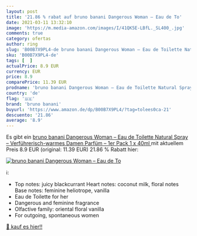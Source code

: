 ```yaml
---
layout: post
title: '21.86 % rabat auf bruno banani Dangerous Woman – Eau de To'
date: 2021-03-11 13:32:10
image: 'https://m.media-amazon.com/images/I/41QK5E-LBfL._SL400_.jpg'
comments: true
category: ofertas
author: ring
slug: 'B00B7X9PL4-de bruno banani Dangerous Woman – Eau de Toilette Natural...'
sku: 'B00B7X9PL4-de'
tags: [  ]
actualPrice: 8.9 EUR
currency: EUR
price: 8.9
comparePrice: 11.39 EUR
prodname: 'bruno banani Dangerous Woman – Eau de Toilette Natural Spray – Verführerisch-warmes Damen Parfüm – 1er Pack  1 x 40ml '
country: 'de'
flag: '🇩🇪'
brand: 'bruno banani'
buyurl: 'https://www.amazon.de/dp/B00B7X9PL4/?tag=tolees0ca-21'
descuento: '21.86'
average: '8.9'
---
```


Es gibt ein [bruno banani Dangerous Woman – Eau de Toilette Natural Spray – Verführerisch-warmes Damen Parfüm – 1er Pack  1 x 40ml ](https://www.amazon.de/dp/B00B7X9PL4/?tag=tolees0ca-21) mit aktuellem Preis 8.9 EUR (original: 11.39 EUR) 21.86 % Rabatt hier:

[![bruno banani Dangerous Woman – Eau de To](https://m.media-amazon.com/images/I/41QK5E-LBfL._SL400_.jpg)](https://www.amazon.de/dp/B00B7X9PL4/?tag=tolees0ca-21)

ℹ️:

- Top notes: juicy blackcurrant Heart notes: coconut milk, floral notes Base notes: feminine heliotrope, vanilla
- Eau de Toilette for her
- Dangerous and feminine fragrance
- Olfactive family: oriental floral vanilla
- For outgoing, spontaneous women

[🛒 kauf es hier!!](https://www.amazon.de/dp/B00B7X9PL4/?tag=tolees0ca-21)
